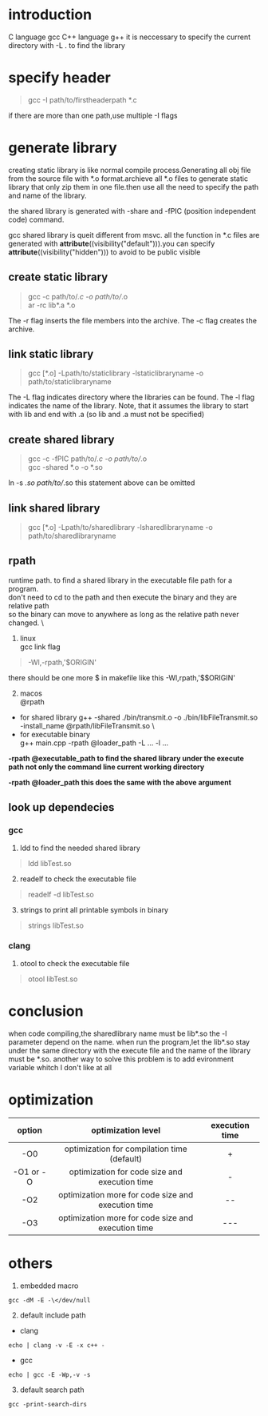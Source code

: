 # introduction
C language gcc
C++ language g++
it is neccessary to specify the current directory with -L . to find the library

# specify header
> gcc -I path/to/firstheaderpath *.c

if there are more than one path,use multiple -I flags

# generate library
creating static library is like normal compile process.Generating all obj file from the source file with *.o format.archieve all *.o files to generate static library that only zip them in one file.then use all the need to specify the path and name of the library.

the shared library is generated with -share and -fPIC (position independent code) command.

gcc shared library is queit different from msvc. all the function in *.c files are generated with __attribute__((visibility("default"))).you can specify __attribute__((visibility("hidden"))) to avoid to be public visible

## create static library
> gcc -c   path/to/*.c    -o path/to/*.o \
> ar -rc lib*.a *.o

The -r flag inserts the file members into the archive.
The -c flag creates the archive.

## link static library
> gcc [*.o]  -Lpath/to/staticlibrary -lstaticlibraryname -o path/to/staticlibraryname

The -L flag indicates directory where the libraries can be found.
The -l flag indicates the name of the library. Note, that it assumes the library to start with lib and end with .a (so lib and .a must not be specified)

## create shared library
> gcc -c -fPIC  path/to/*.c    -o path/to/*.o \
> gcc -shared *.o -o *.so

ln -s *.so path/to/*.so
this statement above can be omitted

## link shared library
> gcc [*.o]  -Lpath/to/sharedlibrary -lsharedlibraryname -o path/to/sharedlibraryname

## rpath
runtime path. to find a shared library in the executable file path for a program. \
don't need to cd to the path and then execute the binary and they are relative path \
so the binary can move to anywhere as long as the relative path never changed. \
1. linux \
gcc link flag
> -Wl,-rpath,'$ORIGIN'

there should be one more $ in makefile like this -Wl,rpath,'$$ORIGIN'

2. macos \
@rpath
* for shared library
g++ -shared ./bin/transmit.o -o ./bin/libFileTransmit.so -install_name @rpath/libFileTransmit.so \
* for executable binary \
g++ main.cpp -rpath @loader_path -L ... -l ...

**-rpath @executable_path to find the shared library under the execute path not only the command line current working directory**

**-rpath @loader_path this does the same with the above argument**


## look up dependecies
### gcc
1. ldd to find the needed shared library
> ldd libTest.so

2. readelf to check the executable file
> readelf -d libTest.so

3. strings to print all printable symbols in binary
> strings libTest.so

### clang
1. otool to check the executable file
> otool libTest.so

# conclusion
when code compiling,the sharedlibrary name must be lib*.so the -l parameter depend on the name.
when run the program,let the lib*.so stay under the same directory with the execute file and the name of the library must be *.so.
another way to solve this problem is to add evironment variable whitch I don't like at all

# optimization
|option|optimization level|execution time|
|:---:|:---:|:---:|
|-O0|optimization for compilation time (default)|+|
|-O1 or -O|optimization for code size and execution time|-|
|-O2|optimization more for code size and execution time|--|
|-O3|optimization more for code size and execution time|---|

# others
1. embedded macro
```shell
gcc -dM -E -\</dev/null
```

2. default include path
* clang
```shell
echo | clang -v -E -x c++ -
```

* gcc
```shell
echo | gcc -E -Wp,-v -s
```

3. default search path
```shell
gcc -print-search-dirs
```